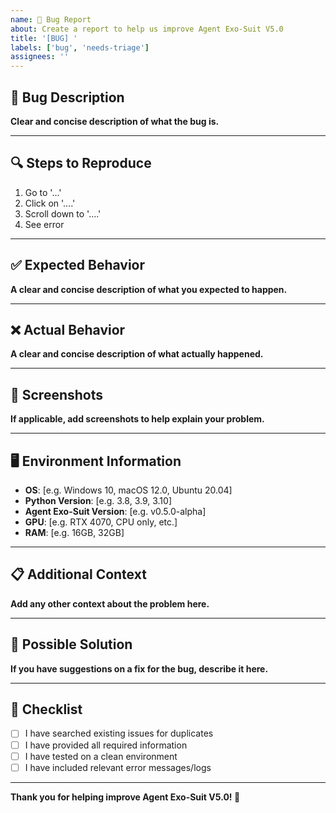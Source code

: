 ```yaml
---
name: 🐛 Bug Report
about: Create a report to help us improve Agent Exo-Suit V5.0
title: '[BUG] '
labels: ['bug', 'needs-triage']
assignees: ''
---
```


## 🐛 **Bug Description**

**Clear and concise description of what the bug is.**

---

## 🔍 **Steps to Reproduce**

1. Go to '...'
2. Click on '....'
3. Scroll down to '....'
4. See error

---

## ✅ **Expected Behavior**

**A clear and concise description of what you expected to happen.**

---

## ❌ **Actual Behavior**

**A clear and concise description of what actually happened.**

---

## 📸 **Screenshots**

**If applicable, add screenshots to help explain your problem.**

---

## 🖥️ **Environment Information**

- **OS**: [e.g. Windows 10, macOS 12.0, Ubuntu 20.04]
- **Python Version**: [e.g. 3.8, 3.9, 3.10]
- **Agent Exo-Suit Version**: [e.g. v0.5.0-alpha]
- **GPU**: [e.g. RTX 4070, CPU only, etc.]
- **RAM**: [e.g. 16GB, 32GB]

---

## 📋 **Additional Context**

**Add any other context about the problem here.**

---

## 🔧 **Possible Solution**

**If you have suggestions on a fix for the bug, describe it here.**

---

## 📝 **Checklist**

- [ ] I have searched existing issues for duplicates
- [ ] I have provided all required information
- [ ] I have tested on a clean environment
- [ ] I have included relevant error messages/logs

---

**Thank you for helping improve Agent Exo-Suit V5.0! 🚀**
